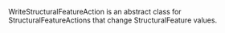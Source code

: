 WriteStructuralFeatureAction is an abstract class for StructuralFeatureActions that change StructuralFeature values.
